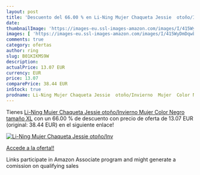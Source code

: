 ```yaml
---
layout: post
title: 'Descuento del 66.00 % en Li-Ning Mujer Chaqueta Jessie  otoño/Inv'
date: 
thumbnailImage: 'https://images-eu.ssl-images-amazon.com/images/I/415WyDmDqwL._SL200_.jpg'
images: [ 'https://images-eu.ssl-images-amazon.com/images/I/415WyDmDqwL._SL200_.jpg' ]
comments: true
category: ofertas
author: ring
slug: B01KIKMS9W
description:
actualPrice: 13.07 EUR
currency: EUR
price: 13.07
comparePrice: 38.44 EUR
inStock: true
prodname: Li-Ning Mujer Chaqueta Jessie  otoño/Invierno  Mujer  Color Negro  tamaño XL
---
```


Tienes [Li-Ning Mujer Chaqueta Jessie  otoño/Invierno  Mujer  Color Negro  tamaño XL](https://www.amazon.es/dp/B01KIKMS9W/?tag=tolees-21) con un 66.00 % de descuento con precio de oferta de 13.07 EUR (original: 38.44 EUR) en el siguiente enlace!

[![Li-Ning Mujer Chaqueta Jessie  otoño/Inv](https://images-eu.ssl-images-amazon.com/images/I/415WyDmDqwL._SL200_.jpg)](https://www.amazon.es/dp/B01KIKMS9W/?tag=tolees-21)

[Accede a la oferta!!](https://www.amazon.es/dp/B01KIKMS9W/?tag=tolees-21)

Links participate in Amazon Associate program and might generate a comission on qualifying sales


